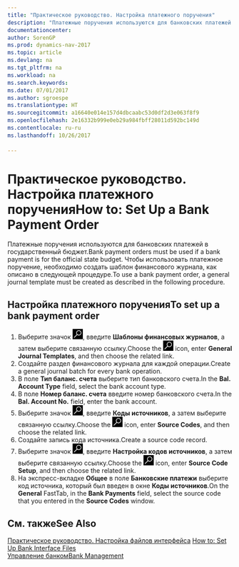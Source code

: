 ```yaml
---
title: "Практическое руководство. Настройка платежного поручения"
description: "Платежные поручения используются для банковских платежей в государственный бюджет. Чтобы использовать платежное поручение, необходимо создать шаблон финансового журнала, как описано в следующей процедуре."
documentationcenter: 
author: SorenGP
ms.prod: dynamics-nav-2017
ms.topic: article
ms.devlang: na
ms.tgt_pltfrm: na
ms.workload: na
ms.search.keywords: 
ms.date: 07/01/2017
ms.author: sgroespe
ms.translationtype: HT
ms.sourcegitcommit: a16640e014e157d4dbcaabc53d0df2d3e063f8f9
ms.openlocfilehash: 2e16332b999e0eb29a984fbff28011d592bc149d
ms.contentlocale: ru-ru
ms.lasthandoff: 10/26/2017

---
```

# <a name="how-to-set-up-a-bank-payment-order"></a><span data-ttu-id="4aa31-104">Практическое руководство. Настройка платежного поручения</span><span class="sxs-lookup"><span data-stu-id="4aa31-104">How to: Set Up a Bank Payment Order</span></span>
<span data-ttu-id="4aa31-105">Платежные поручения используются для банковских платежей в государственный бюджет.</span><span class="sxs-lookup"><span data-stu-id="4aa31-105">Bank payment orders must be used if a bank payment is for the official state budget.</span></span> <span data-ttu-id="4aa31-106">Чтобы использовать платежное поручение, необходимо создать шаблон финансового журнала, как описано в следующей процедуре.</span><span class="sxs-lookup"><span data-stu-id="4aa31-106">To use a bank payment order, a general journal template must be created as described in the following procedure.</span></span>  

## <a name="to-set-up-a-bank-payment-order"></a><span data-ttu-id="4aa31-107">Настройка платежного поручения</span><span class="sxs-lookup"><span data-stu-id="4aa31-107">To set up a bank payment order</span></span>  

1.  <span data-ttu-id="4aa31-108">Выберите значок ![Поиск страницы или отчета](../../media/ui-search/search_small.png "Значок поиска страницы или отчета"), введите **Шаблоны финансовых журналов**, а затем выберите связанную ссылку.</span><span class="sxs-lookup"><span data-stu-id="4aa31-108">Choose the ![Search for Page or Report](../../media/ui-search/search_small.png "Search for Page or Report icon") icon, enter **General Journal Templates**, and then choose the related link.</span></span>  
2.  <span data-ttu-id="4aa31-109">Создайте раздел финансового журнала для каждой операции.</span><span class="sxs-lookup"><span data-stu-id="4aa31-109">Create a general journal batch for every bank operation.</span></span>  
3.  <span data-ttu-id="4aa31-110">В поле **Тип баланс. счета** выберите тип банковского счета.</span><span class="sxs-lookup"><span data-stu-id="4aa31-110">In the **Bal. Account Type** field, select the bank account type.</span></span>  
4.  <span data-ttu-id="4aa31-111">В поле **Номер баланс. счета** введите номер банковского счета.</span><span class="sxs-lookup"><span data-stu-id="4aa31-111">In the **Bal. Account No.** field, enter the bank account.</span></span>  
5.  <span data-ttu-id="4aa31-112">Выберите значок ![Поиск страницы или отчета](../../media/ui-search/search_small.png "Значок поиска страницы или отчета"), введите **Коды источников**, а затем выберите связанную ссылку.</span><span class="sxs-lookup"><span data-stu-id="4aa31-112">Choose the ![Search for Page or Report](../../media/ui-search/search_small.png "Search for Page or Report icon") icon, enter **Source Codes**, and then choose the related link.</span></span>  
6.  <span data-ttu-id="4aa31-113">Создайте запись кода источника.</span><span class="sxs-lookup"><span data-stu-id="4aa31-113">Create a source code record.</span></span>  
7.  <span data-ttu-id="4aa31-114">Выберите значок ![Поиск страницы или отчета](../../media/ui-search/search_small.png "Значок поиска страницы или отчета"), введите **Настройка кодов источников**, а затем выберите связанную ссылку.</span><span class="sxs-lookup"><span data-stu-id="4aa31-114">Choose the ![Search for Page or Report](../../media/ui-search/search_small.png "Search for Page or Report icon") icon, enter **Source Code Setup**, and then choose the related link.</span></span>  
8.  <span data-ttu-id="4aa31-115">На экспресс-вкладке **Общее** в поле **Банковские платежи** выберите код источника, который был введен в окне **Коды источников**.</span><span class="sxs-lookup"><span data-stu-id="4aa31-115">On the **General** FastTab, in the **Bank Payments** field, select the source code that you entered in the **Source Codes** window.</span></span>  

## <a name="see-also"></a><span data-ttu-id="4aa31-116">См. также</span><span class="sxs-lookup"><span data-stu-id="4aa31-116">See Also</span></span>  
 <span data-ttu-id="4aa31-117">[Практическое руководство. Настройка файлов интерфейса](assetId:///e960b140-df19-4ff4-bcfa-5a034ceb4b53) </span><span class="sxs-lookup"><span data-stu-id="4aa31-117">[How to: Set Up Bank Interface Files](assetId:///e960b140-df19-4ff4-bcfa-5a034ceb4b53) </span></span>  
 [<span data-ttu-id="4aa31-118">Управление банком</span><span class="sxs-lookup"><span data-stu-id="4aa31-118">Bank Management</span></span>](bank-management.md)

